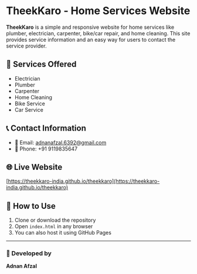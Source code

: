 # TheekKaro - Home Services Website

**TheekKaro** is a simple and responsive website for home services like plumber, electrician, carpenter, bike/car repair, and home cleaning. This site provides service information and an easy way for users to contact the service provider.

## 🔧 Services Offered

- Electrician
- Plumber
- Carpenter
- Home Cleaning
- Bike Service
- Car Service

## 📞 Contact Information

- 📧 Email: adnanafzal.6392@gmail.com  
- 📱 Phone: +91 9119835647

## 🌐 Live Website

[https://theekkaro-india.github.io/theekkaro](https://theekkaro-india.github.io/theekkaro)

## 📁 How to Use

1. Clone or download the repository
2. Open `index.html` in any browser
3. You can also host it using GitHub Pages

---

### 🤝 Developed by

**Adnan Afzal**
